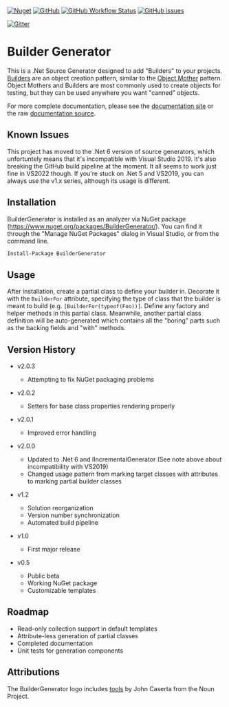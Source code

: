 [![Nuget](https://img.shields.io/nuget/dt/buildergenerator)](https://www.nuget.org/packages/BuilderGenerator/)
[![GitHub](https://img.shields.io/github/license/melgrubb/buildergenerator)](https://opensource.org/licenses/MIT)
[![GitHub Workflow Status](https://img.shields.io/github/workflow/status/MelGrubb/BuilderGenerator/CI%20Workflow)](https://github.com/MelGrubb/BuilderGenerator/actions/workflows/CI%20Workflow.yml)
[![GitHub issues](https://img.shields.io/github/issues/melgrubb/buildergenerator)](https://github.com/MelGrubb/BuilderGenerator/issues)

[![Gitter](https://img.shields.io/gitter/room/melgrubb/buildergenerator?logo=gitter)](https://gitter.im/BuilderGenerator/community)


# Builder Generator #

This is a .Net Source Generator designed to add "Builders" to your projects. [Builders](https://en.wikipedia.org/wiki/Builder_pattern) are an object creation pattern, similar to the [Object Mother](https://martinfowler.com/bliki/ObjectMother.html) pattern. Object Mothers and Builders are most commonly used to create objects for testing, but they can be used anywhere you want "canned" objects.

For more complete documentation, please see the [documentation site](https://melgrubb.github.io/BuilderGenerator/) or the raw [documentation source](https://github.com/MelGrubb/BuilderGenerator/blob/main/docs/index.md).

## Known Issues ##

This project has moved to the .Net 6 version of source generators, which unfortuntely means that it's incompatible with Visual Studio 2019. It's also breaking the GitHub build pipeline at the moment. It all seems to work just fine in VS2022 though. If you're stuck on .Net 5 and VS2019, you can always use the v1.x series, although its usage is different.

## Installation ##

BuilderGenerator is installed as an analyzer via NuGet package (https://www.nuget.org/packages/BuilderGenerator/). You can find it through the "Manage NuGet Packages" dialog in Visual Studio, or from the command line.

```ps
Install-Package BuilderGenerator
```

## Usage ##

After installation, create a partial class to define your builder in. Decorate it with the ```BuilderFor``` attribute, specifying the type of class that the builder is meant to build (e.g. ```[BuilderFor(typeof(Foo))]```. Define any factory and helper methods in this partial class. Meanwhile, another partial class definition will be auto-generated which contains all the "boring" parts such as the backing fields and "with" methods.

## Version History ##
- v2.0.3
  - Attempting to fix NuGet packaging problems

- v2.0.2
  - Setters for base class properties rendering properly

- v2.0.1
  - Improved error handling

- v2.0.0
  - Updated to .Net 6 and IIncrementalGenerator (See note above about incompatibility with VS2019)
  - Changed usage pattern from marking target classes with attributes to marking partial builder classes

- v1.2
  - Solution reorganization
  - Version number synchronization
  - Automated build pipeline

- v1.0
  - First major release

- v0.5
  - Public beta
  - Working NuGet package
  - Customizable templates

## Roadmap ##

- Read-only collection support in default templates
- Attribute-less generation of partial classes
- Completed documentation
- Unit tests for generation components

## Attributions ##

The BuilderGenerator logo includes [tools](https://thenounproject.com/term/tools/11192) by John Caserta from the Noun Project.
